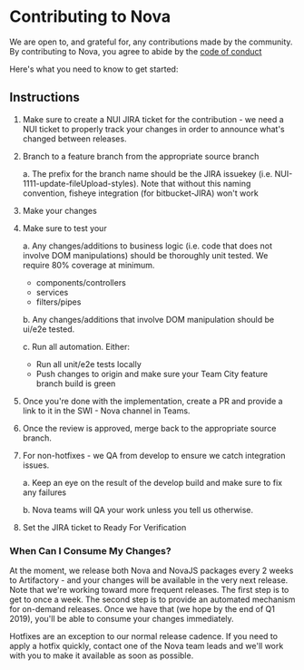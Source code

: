 # Contributing to Nova
We are open to, and grateful for, any contributions made by the community. By contributing to Nova, you agree to abide by the [code of conduct](./CODE_OF_CONDUCT.md)

Here's what you need to know to get started:

  ## Instructions
  1. Make sure to create a NUI JIRA ticket for the contribution - we need a NUI ticket to properly track your changes in order to announce what's changed between releases.
  2. Branch to a feature branch from the appropriate source branch

      a. The prefix for the branch name should be the JIRA issuekey (i.e. NUI-1111-update-fileUpload-styles). Note that without this naming convention, fisheye integration (for bitbucket-JIRA) won't work
  3. Make your changes
  4. Make sure to test your

      a. Any changes/additions to business logic (i.e. code that does not involve DOM manipulations) should be thoroughly unit tested. We require 80% coverage at minimum.
        * components/controllers
        * services
        * filters/pipes
        
      b. Any changes/additions that involve DOM manipulation should be ui/e2e tested.
      
      c. Run all automation. Either:
        * Run all unit/e2e tests locally
        * Push changes to origin and make sure your Team City feature branch build is green
  5. Once you're done with the implementation, create a PR and provide a link to it in the SWI - Nova channel in Teams.
  6. Once the review is approved, merge back to the  appropriate source branch.
  7. For non-hotfixes - we QA from develop to ensure we catch integration issues.

      a. Keep an eye on the result of the develop build and make sure to fix any failures

      b. Nova teams will QA your work unless you tell us otherwise.
  8. Set the JIRA ticket to Ready For Verification

  ### When Can I Consume My Changes?
  At the moment, we release both Nova and NovaJS packages every 2 weeks to Artifactory - and your changes will be available in the very next release. Note that we're working toward more frequent releases. The first step is to get to once a week. The second step is to provide an automated mechanism for on-demand releases. Once we have that (we hope by the end of Q1 2019), you'll be able to consume your changes immediately.

  Hotfixes are an exception to our normal release cadence. If you need to apply a hotfix quickly, contact one of the Nova team leads and we'll work with you to make it available as soon as possible.
  